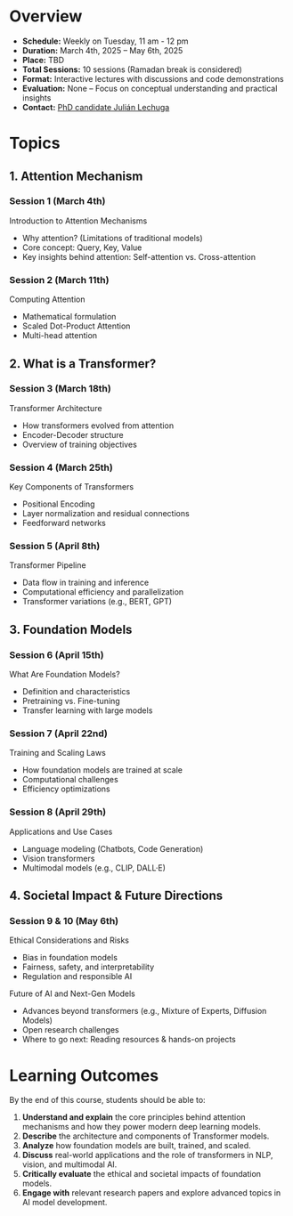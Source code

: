 # Overview

- **Schedule:** Weekly on Tuesday, 11 am - 12 pm
- **Duration:** March 4th, 2025 – May 6th, 2025
- **Place:** TBD
- **Total Sessions:** 10 sessions (Ramadan break is considered)
- **Format:** Interactive lectures with discussions and code demonstrations
- **Evaluation:** None – Focus on conceptual understanding and practical insights
- **Contact:** [PhD candidate Julián Lechuga](ljl5178@nyu.edu)

# Topics

## **1. Attention Mechanism**

### **Session 1 (**March 4th**)**

Introduction to Attention Mechanisms

- Why attention? (Limitations of traditional models)
- Core concept: Query, Key, Value
- Key insights behind attention: Self-attention vs. Cross-attention

### **Session 2 (**March 11th**)**

Computing Attention

- Mathematical formulation
- Scaled Dot-Product Attention
- Multi-head attention

## **2. What is a Transformer?**

### **Session 3 (**March 18th**)**

Transformer Architecture

- How transformers evolved from attention
- Encoder-Decoder structure
- Overview of training objectives

### **Session 4 (**March 25th**)**

Key Components of Transformers

- Positional Encoding
- Layer normalization and residual connections
- Feedforward networks

### **Session 5 (**April 8th**)**

Transformer Pipeline

- Data flow in training and inference
- Computational efficiency and parallelization
- Transformer variations (e.g., BERT, GPT)

## **3. Foundation Models**

### **Session 6 (**April 15th**)**

What Are Foundation Models?

- Definition and characteristics
- Pretraining vs. Fine-tuning
- Transfer learning with large models

### **Session 7 (**April 22nd**)**

Training and Scaling Laws

- How foundation models are trained at scale
- Computational challenges
- Efficiency optimizations

### **Session 8 (**April 29th**)**

Applications and Use Cases

- Language modeling (Chatbots, Code Generation)
- Vision transformers
- Multimodal models (e.g., CLIP, DALL·E)

## **4. Societal Impact & Future Directions**

### **Session 9 & 10 (**May 6th**)**

Ethical Considerations and Risks

- Bias in foundation models
- Fairness, safety, and interpretability
- Regulation and responsible AI

Future of AI and Next-Gen Models

- Advances beyond transformers (e.g., Mixture of Experts, Diffusion Models)
- Open research challenges
- Where to go next: Reading resources & hands-on projects

# **Learning Outcomes**

By the end of this course, students should be able to:

1. **Understand and explain** the core principles behind attention mechanisms and how they power modern deep learning models.
2. **Describe** the architecture and components of Transformer models.
3. **Analyze** how foundation models are built, trained, and scaled.
4. **Discuss** real-world applications and the role of transformers in NLP, vision, and multimodal AI.
5. **Critically evaluate** the ethical and societal impacts of foundation models.
6. **Engage with** relevant research papers and explore advanced topics in AI model development.
